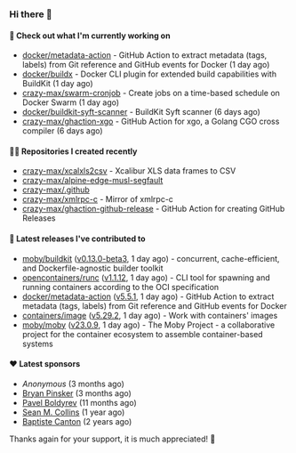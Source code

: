 ### Hi there 👋

#### 👷 Check out what I'm currently working on

- [docker/metadata-action](https://github.com/docker/metadata-action) - GitHub Action to extract metadata (tags, labels) from Git reference and GitHub events for Docker (1 day ago)
- [docker/buildx](https://github.com/docker/buildx) - Docker CLI plugin for extended build capabilities with BuildKit (1 day ago)
- [crazy-max/swarm-cronjob](https://github.com/crazy-max/swarm-cronjob) - Create jobs on a time-based schedule on Docker Swarm (1 day ago)
- [docker/buildkit-syft-scanner](https://github.com/docker/buildkit-syft-scanner) - BuildKit Syft scanner (6 days ago)
- [crazy-max/ghaction-xgo](https://github.com/crazy-max/ghaction-xgo) - GitHub Action for xgo, a Golang CGO cross compiler (6 days ago)

#### 👨‍💻 Repositories I created recently

- [crazy-max/xcalxls2csv](https://github.com/crazy-max/xcalxls2csv) - Xcalibur XLS data frames to CSV
- [crazy-max/alpine-edge-musl-segfault](https://github.com/crazy-max/alpine-edge-musl-segfault)
- [crazy-max/.github](https://github.com/crazy-max/.github)
- [crazy-max/xmlrpc-c](https://github.com/crazy-max/xmlrpc-c) - Mirror of xmlrpc-c
- [crazy-max/ghaction-github-release](https://github.com/crazy-max/ghaction-github-release) - GitHub Action for creating GitHub Releases

#### 🚀 Latest releases I've contributed to

- [moby/buildkit](https://github.com/moby/buildkit) ([v0.13.0-beta3](https://github.com/moby/buildkit/releases/tag/v0.13.0-beta3), 1 day ago) - concurrent, cache-efficient, and Dockerfile-agnostic builder toolkit
- [opencontainers/runc](https://github.com/opencontainers/runc) ([v1.1.12](https://github.com/opencontainers/runc/releases/tag/v1.1.12), 1 day ago) - CLI tool for spawning and running containers according to the OCI specification
- [docker/metadata-action](https://github.com/docker/metadata-action) ([v5.5.1](https://github.com/docker/metadata-action/releases/tag/v5.5.1), 1 day ago) - GitHub Action to extract metadata (tags, labels) from Git reference and GitHub events for Docker
- [containers/image](https://github.com/containers/image) ([v5.29.2](https://github.com/containers/image/releases/tag/v5.29.2), 1 day ago) - Work with containers&#39; images
- [moby/moby](https://github.com/moby/moby) ([v23.0.9](https://github.com/moby/moby/releases/tag/v23.0.9), 1 day ago) - The Moby Project - a collaborative project for the container ecosystem to assemble container-based systems

#### ❤️ Latest sponsors
- _Anonymous_ (3 months ago)
- [Bryan Pinsker](https://github.com/BryanPinsker) (3 months ago)
- [Pavel Boldyrev](https://github.com/bpg) (11 months ago)
- [Sean M. Collins](https://github.com/sc68cal) (1 year ago)
- [Baptiste Canton](https://github.com/batmac) (2 years ago)

Thanks again for your support, it is much appreciated! 🙏
